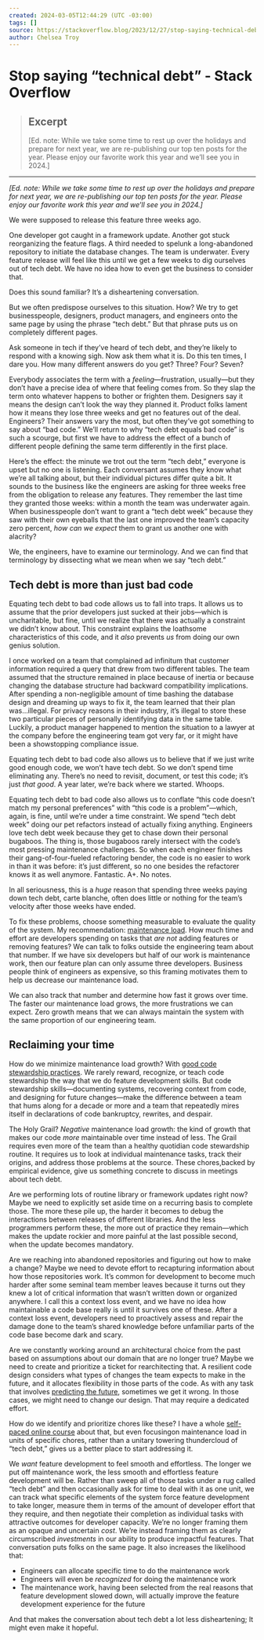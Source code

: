 ```yaml
---
created: 2024-03-05T12:44:29 (UTC -03:00)
tags: []
source: https://stackoverflow.blog/2023/12/27/stop-saying-technical-debt/?utm_campaign=the-overflow-newsletter&utm_medium=email&utm_source=iterable
author: Chelsea Troy
---
```


# Stop saying “technical debt” - Stack Overflow

> ## Excerpt
> [Ed. note: While we take some time to rest up over the holidays and prepare for next year, we are re-publishing our top ten posts for the year. Please enjoy our favorite work this year and we’ll see you in 2024.]

---
_\[Ed. note: While we take some time to rest up over the holidays and prepare for next year, we are re-publishing our top ten posts for the year. Please enjoy our favorite work this year and we’ll see you in 2024.\]_

We were supposed to release this feature three weeks ago.

One developer got caught in a framework update. Another got stuck reorganizing the feature flags. A third needed to spelunk a long-abandoned repository to initiate the database changes. The team is underwater. Every feature release will feel like this until we get a few weeks to dig ourselves out of tech debt. We have no idea how to even get the business to consider that.

Does this sound familiar? It’s a disheartening conversation.

But we often predispose ourselves to this situation. How? We try to get businesspeople, designers, product managers, and engineers onto the same page by using the phrase “tech debt.” But that phrase puts us on completely different pages.

Ask someone in tech if they’ve heard of tech debt, and they’re likely to respond with a knowing sigh. Now ask them what it is. Do this ten times, I dare you. How many different answers do you get? Three? Four? Seven?

Everybody associates the term with a _feeling_—frustration, usually—but they don’t have a precise idea of where that feeling comes from. So they slap the term onto whatever happens to bother or frighten them. Designers say it means the design can’t look the way they planned it. Product folks lament how it means they lose three weeks and get no features out of the deal. Engineers? Their answers vary the most, but often they’ve got something to say about “bad code.” We’ll return to why “tech debt equals bad code” is such a scourge, but first we have to address the effect of a bunch of different people defining the same term differently in the first place.

Here’s the effect: the minute we trot out the term “tech debt,” everyone is upset but no one is listening. Each conversant assumes they know what we’re all talking about, but their individual pictures differ quite a bit. It sounds to the business like the engineers are asking for three weeks free from the obligation to release any features. They remember the last time they granted those weeks: within a month the team was underwater again. When businesspeople don’t want to grant a “tech debt week” because they saw with their own eyeballs that the last one improved the team’s capacity zero percent, _how can we expect_ them to grant us another one with alacrity?

We, the engineers, have to examine our terminology. And we can find that terminology by dissecting what we mean when we say “tech debt.”

## Tech debt is more than just bad code

Equating tech debt to bad code allows us to fall into traps. It allows us to assume that the prior developers just sucked at their jobs—which is uncharitable, but fine, until we realize that there was actually a constraint we didn’t know about. This constraint explains the loathsome characteristics of this code, and it _also_ prevents _us_ from doing our own genius solution.

I once worked on a team that complained ad infinitum that customer information required a query that drew from two different tables. The team assumed that the structure remained in place because of inertia or because changing the database structure had backward compatibility implications. After spending a non-negligible amount of time bashing the database design and dreaming up ways to fix it, the team learned that their plan was…illegal. For privacy reasons in their industry, it’s illegal to store these two particular pieces of personally identifying data in the same table. Luckily, a product manager happened to mention the situation to a lawyer at the company before the engineering team got very far, or it might have been a showstopping compliance issue.

Equating tech debt to bad code also allows us to believe that if we just write good enough code, we won’t have tech debt. So we don’t spend time eliminating any. There’s no need to revisit, document, or test this code; it’s just _that good_. A year later, we’re back where we started. Whoops.

Equating tech debt to bad code also allows us to conflate “this code doesn’t match my personal preferences” with “this code is a problem”—which, again, is fine, until we’re under a time constraint. We spend “tech debt week” doing our pet refactors instead of actually fixing anything. Engineers love tech debt week because they get to chase down their personal bugaboos. The thing is, those bugaboos rarely intersect with the code’s most pressing maintenance challenges. So when each engineer finishes their gang-of-four-fueled refactoring bender, the code is no easier to work in than it was before: it’s just different, so no one besides the refactorer knows it as well anymore. Fantastic. A+. No notes.

In all seriousness, this is a _huge_ reason that spending three weeks paying down tech debt, carte blanche, often does little or nothing for the team’s velocity after those weeks have ended.

To fix these problems, choose something measurable to evaluate the quality of the system. My recommendation: [maintenance load](https://chelseatroy.com/2021/01/14/quantifying-technical-debt/). How much time and effort are developers spending on tasks that _are not_ adding features or removing features? We can talk to folks outside the engineering team about that number. If we have six developers but half of our work is maintenance work, then our feature plan can only assume three developers. Business people think of engineers as expensive, so this framing motivates them to help us decrease our maintenance load.

We can also track that number and determine how fast it grows over time. The faster our maintenance load grows, the more frustrations we can expect. Zero growth means that we can always maintain the system with the same proportion of our engineering team.

## Reclaiming your time

How do we minimize maintenance load growth? With [good code stewardship practices](https://chelseatroy.com/2021/10/29/a-rubric-for-evaluating-team-members-contributions-to-a-maintainable-code-base/). We rarely reward, recognize, or teach code stewardship the way that we do feature development skills. But code stewardship skills—documenting systems, recovering context from code, and designing for future changes—make the difference between a team that hums along for a decade or more and a team that repeatedly mires itself in declarations of code bankruptcy, rewrites, and despair.

The Holy Grail? _Negative_ maintenance load growth: the kind of growth that makes our code _more_ maintainable over time instead of less. The Grail requires even more of the team than a healthy quotidian code stewardship routine. It requires us to look at individual maintenance tasks, track their origins, and address those problems at the source. These chores,backed by empirical evidence, give us something concrete to discuss in meetings about tech debt.

Are we performing lots of routine library or framework updates right now? Maybe we need to explicitly set aside time on a recurring basis to complete those. The more these pile up, the harder it becomes to debug the interactions between releases of different libraries. And the less programmers perform these, the more out of practice they remain—which makes the update rockier and more painful at the last possible second, when the update becomes mandatory.

Are we reaching into abandoned repositories and figuring out how to make a change? Maybe we need to devote effort to recapturing information about how those repositories work. It’s common for development to become much harder after some seminal team member leaves because it turns out they knew a lot of critical information that wasn’t written down or organized anywhere. I call this a context loss event, and we have no idea how maintainable a code base really is until it survives one of these. After a context loss event, developers need to proactively assess and repair the damage done to the team’s shared knowledge before unfamiliar parts of the code base become dark and scary.

Are we constantly working around an architectural choice from the past based on assumptions about our domain that are no longer true? Maybe we need to create and prioritize a ticket for rearchitecting that. A resilient code design considers what types of changes the team expects to make in the future, and it allocates flexibility in those parts of the code. As with any task that involves [predicting the future](https://stackoverflow.blog/2022/05/19/crystal-balls-and-clairvoyance-future-proofing-in-a-world-of-inevitable-change/), sometimes we get it wrong. In those cases, we might need to change our design. That may require a dedicated effort.

How do we identify and prioritize chores like these? I have a whole [self-paced online course](https://chelseatroy.thinkific.com/courses/technical-debt-an-analytical-approach) about that, but even focusingon maintenance load in units of specific chores, rather than a unitary towering thundercloud of “tech debt,” gives us a better place to start addressing it.

We _want_ feature development to feel smooth and effortless. The longer we put off maintenance work, the less smooth and effortless feature development will be. Rather than sweep all of those tasks under a rug called “tech debt” and then occasionally ask for time to deal with it as one unit, we can track what specific elements of the system force feature development to take longer, measure them in terms of the amount of developer effort that they require, and then negotiate their completion as individual tasks with attractive outcomes for developer capacity. We’re no longer framing them as an opaque and uncertain _cost_. We’re instead framing them as clearly circumscribed _investments_ in our ability to produce impactful features. That conversation puts folks on the same page. It also increases the likelihood that:

-   Engineers can allocate specific time to do the maintenance work
-   Engineers will even be _recognized_ for doing the maintenance work
-   The maintenance work, having been selected from the real reasons that feature development slowed down, will actually improve the feature development experience for the future

And that makes the conversation about tech debt a lot less disheartening; It might even make it hopeful.

